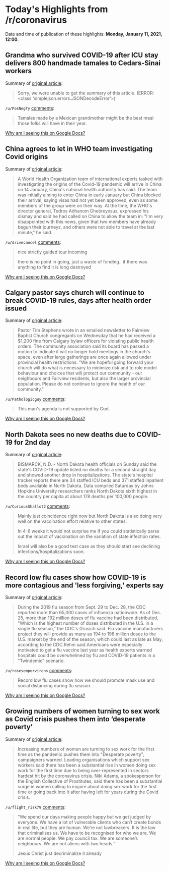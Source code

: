 # Today's Highlights from /r/coronavirus

Date and time of publication of these highlights: **Monday, January 11, 2021, 12:00**.

## Grandma who survived COVID-19 after ICU stay delivers 800 handmade tamales to Cedars-Sinai workers

Summary of [original article](https://ktla.com/news/local-news/grandma-who-survived-covid-19-after-icu-stay-delivers-800-handmade-tamales-to-cedars-sinai-workers/):

> Sorry, we were unable to get the summary of this article. (ERROR: <class 'simplejson.errors.JSONDecodeError'>)

`/u/PosNegTy` [comments](https://www.reddit.com/r/Coronavirus/comments/kv21qc/grandma_who_survived_covid19_after_icu_stay/):

> Tamales made by a Mexican grandmother might be the best meal those folks will have in their year.

[Why am I seeing this on Google Docs?](https://docs.google.com/document/d/1Dc6We63vOXIZsc0op-Bt4abqkYjXzOigalQqFxmvvbM/edit?usp=sharing)

## China agrees to let in WHO team investigating Covid origins

Summary of [original article](https://www.theguardian.com/world/2021/jan/11/china-agrees-to-let-in-who-team-investigating-covid-origins):

> A World Health Organization team of international experts tasked with investigating the origins of the Covid-19 pandemic will arrive in China on 14 January, China's national health authority has said. The team was initially aiming to enter China in early January but China blocked their arrival, saying visas had not yet been approved, even as some members of the group were on their way. At the time, the WHO's director general, Tedros Adhanom Ghebreyesus, expressed his dismay and said he had called on China to allow the team in: "I'm very disappointed with this news, given that two members have already begun their journeys, and others were not able to travel at the last minute," he said.

`/u/drivecancel` [comments](https://www.reddit.com/r/Coronavirus/comments/kv16o1/china_agrees_to_let_in_who_team_investigating/):

> nice strictly guided tour incoming
> 
> there is no point in going, just a waste of funding.. if there was anything to find it is long destroyed

[Why am I seeing this on Google Docs?](https://docs.google.com/document/d/1Dc6We63vOXIZsc0op-Bt4abqkYjXzOigalQqFxmvvbM/edit?usp=sharing)

## Calgary pastor says church will continue to break COVID-19 rules, days after health order issued

Summary of [original article](https://www.cbc.ca/news/canada/calgary/calgary-church-covid-1.5868030):

> Pastor Tim Stephens wrote in an emailed newsletter to Fairview Baptist Church congregants on Wednesday that he had received a $1,200 fine from Calgary bylaw officers for violating public health orders. The community association said its board has passed a motion to indicate it will no longer hold meetings in the church's space, even after large gatherings are once again allowed under provincial health restrictions. "We are hopeful going forward your church will do what is necessary to minimize risk and to role model behaviour and choices that will protect our community - our neighbours and Fairview residents, but also the larger provincial population. Please do not continue to ignore the health of our community."

`/u/Pathologicguy` [comments](https://www.reddit.com/r/Coronavirus/comments/kuq31w/calgary_pastor_says_church_will_continue_to_break/):

> This man's agenda is not supported by God.

[Why am I seeing this on Google Docs?](https://docs.google.com/document/d/1Dc6We63vOXIZsc0op-Bt4abqkYjXzOigalQqFxmvvbM/edit?usp=sharing)

## North Dakota sees no new deaths due to COVID-19 for 2nd day

Summary of [original article](https://apnews.com/article/b35ee55055095bacb3817191503640ea):

> BISMARCK, N.D. - North Dakota health officials on Sunday said the state's COVID-19 update listed no deaths for a second straight day and showed another drop in hospitalizations. The state's hospital tracker reports there are 34 staffed ICU beds and 371 staffed inpatient beds available in North Dakota. Data compiled Saturday by Johns Hopkins University researchers ranks North Dakota sixth highest in the country per capita at about 178 deaths per 100,000 people.

`/u/CuriousShallot2` [comments](https://www.reddit.com/r/Coronavirus/comments/kukz3t/north_dakota_sees_no_new_deaths_due_to_covid19/):

> Mainly just coincidence right now but North Dakota is also doing very well on the vaccination effort relative to other states.
> 
> In 4-6 weeks it would not surprise me if you could statistically parse out the impact of vaccination on the variation of state infection rates.
> 
> Israel will also be a good test case as they should start see declining infections/hospitalizations soon.

[Why am I seeing this on Google Docs?](https://docs.google.com/document/d/1Dc6We63vOXIZsc0op-Bt4abqkYjXzOigalQqFxmvvbM/edit?usp=sharing)

## Record low flu cases show how COVID-19 is more contagious and 'less forgiving,' experts say

Summary of [original article](https://www.usatoday.com/story/news/health/2021/01/11/amid-coronavirus-flu-cases-record-low/4127197001/):

> During the 2019 flu season from Sept. 29 to Dec. 28, the CDC reported more than 65,000 cases of influenza nationwide. As of Dec. 25, more than 192 million doses of flu vaccine had been distributed, "Which is the highest number of doses distributed in the U.S. in a single flu season," the CDC's Grusich said. Flu vaccine manufacturers project they will provide as many as 194 to 198 million doses to the U.S. market by the end of the season, which could last as late as May, according to the CDC.Rehm said Americans were especially motivated to get a flu vaccine last year as health experts warned hospitals could be overwhelmed by flu and COVID-19 patients in a "Twindemic" scenario.

`/u/rosesempervirens` [comments](https://www.reddit.com/r/Coronavirus/comments/kv91l2/record_low_flu_cases_show_how_covid19_is_more/):

> Record low flu cases show how we should promote mask use and social distancing during flu season.

[Why am I seeing this on Google Docs?](https://docs.google.com/document/d/1Dc6We63vOXIZsc0op-Bt4abqkYjXzOigalQqFxmvvbM/edit?usp=sharing)

## Growing numbers of women turning to sex work as Covid crisis pushes them into ‘desperate poverty’

Summary of [original article](https://www.independent.co.uk/news/uk/home-news/sex-work-coronavirus-poverty-b1769426.html?utm_source=reddit.com):

> Increasing numbers of women are turning to sex work for the first time as the pandemic pushes them into "Desperate poverty", campaigners warned. Leading organisations which support sex workers said there has been a substantial rise in women doing sex work for the first time due to being over-represented in sectors hardest hit by the coronavirus crisis. Niki Adams, a spokesperson for the English Collective of Prostitutes, said there has been a substantial surge in women calling to inquire about doing sex work for the first time or going back into it after having left for years during the Covid crisis.

`/u/flight_risk79` [comments](https://www.reddit.com/r/Coronavirus/comments/kv5y4x/growing_numbers_of_women_turning_to_sex_work_as/):

> "We spend our days making people happy but we get judged by everyone. We have a lot of vulnerable clients who can’t create bonds in real life, but they are human. We’re not lawbreakers. It is the law that criminalises us. We have to be recognised for who we are. We are normal people. We pay council tax. We are someone’s neighbours. We are not aliens with two heads.”
> 
> Jesus Christ just decriminalize it already

[Why am I seeing this on Google Docs?](https://docs.google.com/document/d/1Dc6We63vOXIZsc0op-Bt4abqkYjXzOigalQqFxmvvbM/edit?usp=sharing)

